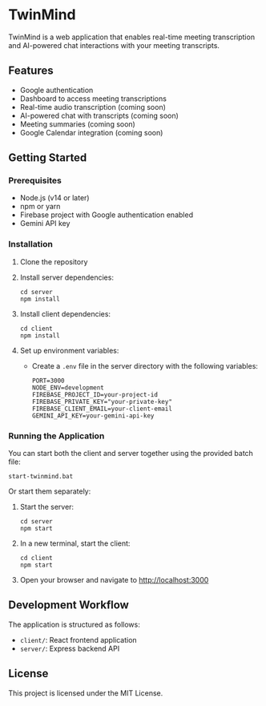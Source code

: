 # TwinMind

TwinMind is a web application that enables real-time meeting transcription and AI-powered chat interactions with your meeting transcripts.

## Features

- Google authentication
- Dashboard to access meeting transcriptions
- Real-time audio transcription (coming soon)
- AI-powered chat with transcripts (coming soon)
- Meeting summaries (coming soon)
- Google Calendar integration (coming soon)

## Getting Started

### Prerequisites

- Node.js (v14 or later)
- npm or yarn
- Firebase project with Google authentication enabled
- Gemini API key

### Installation

1. Clone the repository
2. Install server dependencies:
   ```
   cd server
   npm install
   ```

3. Install client dependencies:
   ```
   cd client
   npm install
   ```

4. Set up environment variables:
   - Create a `.env` file in the server directory with the following variables:
     ```
     PORT=3000
     NODE_ENV=development
     FIREBASE_PROJECT_ID=your-project-id
     FIREBASE_PRIVATE_KEY="your-private-key"
     FIREBASE_CLIENT_EMAIL=your-client-email
     GEMINI_API_KEY=your-gemini-api-key
     ```

### Running the Application

You can start both the client and server together using the provided batch file:

```
start-twinmind.bat
```

Or start them separately:

1. Start the server:
   ```
   cd server
   npm start
   ```

2. In a new terminal, start the client:
   ```
   cd client
   npm start
   ```

3. Open your browser and navigate to [http://localhost:3000](http://localhost:3000)

## Development Workflow

The application is structured as follows:

- `client/`: React frontend application
- `server/`: Express backend API

## License

This project is licensed under the MIT License.
